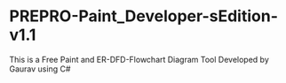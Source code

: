 # PREPRO-Paint_Developer-sEdition-v1.1
This is a Free Paint and ER-DFD-Flowchart Diagram Tool Developed by Gaurav using C#
